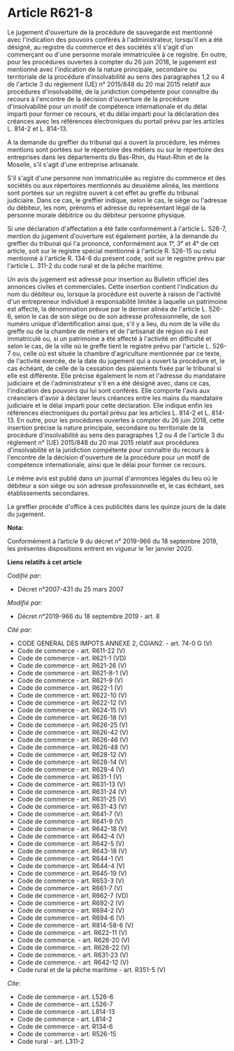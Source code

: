 # Article R621-8

Le jugement d'ouverture de la procédure de sauvegarde est mentionné avec l'indication des pouvoirs conférés à
l'administrateur, lorsqu'il en a été désigné, au registre du commerce et des sociétés s'il s'agit d'un commerçant ou d'une
personne morale immatriculée à ce registre. En outre, pour les procédures ouvertes à compter du 26 juin 2018, le jugement est
mentionné avec l'indication de la nature principale, secondaire ou territoriale de la procédure d'insolvabilité au sens des
paragraphes 1,2 ou 4 de l'article 3 du règlement (UE) n° 2015/848 du 20 mai 2015 relatif aux procédures d'insolvabilité, de
la juridiction compétente pour connaître du recours à l'encontre de la décision d'ouverture de la procédure d'insolvabilité
pour un motif de compétence internationale et du délai imparti pour former ce recours, et du délai imparti pour la
déclaration des créances avec les références électroniques du portail prévu par les articles L. 814-2 et L. 814-13. 

A la demande du greffier du tribunal qui a ouvert la procédure, les mêmes mentions sont portées sur le répertoire des métiers
ou sur le répertoire des entreprises dans les départements du Bas-Rhin, du Haut-Rhin et de la Moselle, s'il s'agit d'une
entreprise artisanale. 

S'il s'agit d'une personne non immatriculée au registre du commerce et des sociétés ou aux répertoires mentionnés au deuxième
alinéa, les mentions sont portées sur un registre ouvert à cet effet au greffe du   tribunal judiciaire. Dans ce cas, le
greffier indique, selon le cas, le siège ou l'adresse du débiteur, les nom, prénoms et adresse du représentant légal de la
personne morale débitrice ou du débiteur personne physique. 

Si une déclaration d'affectation a été faite conformément à l'article L. 526-7, mention du jugement d'ouverture est également
portée, à la demande du greffier du tribunal qui l'a prononcé, conformément aux 1°, 3° et 4° de cet article, soit sur le
registre spécial mentionné à l'article R. 526-15 ou celui mentionné à l'article R. 134-6 du présent code, soit sur le
registre prévu par l'article L. 311-2 du code rural et de la pêche maritime. 

Un avis du jugement est adressé pour insertion au Bulletin officiel des annonces civiles et commerciales. Cette insertion
contient l'indication du nom du débiteur ou, lorsque la procédure est ouverte à raison de l'activité d'un entrepreneur
individuel à responsabilité limitée à laquelle un patrimoine est affecté, la dénomination prévue par le dernier alinéa de
l'article L. 526-6, selon le cas de son siège ou de son adresse professionnelle, de son numéro unique d'identification ainsi
que, s'il y a lieu, du nom de la ville du greffe ou de la chambre de métiers et de l'artisanat de région où il est
immatriculé ou, si un patrimoine a été affecté à l'activité en difficulté et selon le cas, de la ville où le greffe tient le
registre prévu par l'article L. 526-7 ou, celle où est située la chambre d'agriculture mentionnée par ce texte, de l'activité
exercée, de la date du jugement qui a ouvert la procédure et, le cas échéant, de celle de la cessation des paiements fixée
par le tribunal si elle est différente. Elle précise également le nom et l'adresse du mandataire judiciaire et de
l'administrateur s'il en a été désigné avec, dans ce cas, l'indication des pouvoirs qui lui sont conférés. Elle comporte
l'avis aux créanciers d'avoir à déclarer leurs créances entre les mains du mandataire judiciaire et le délai imparti pour
cette déclaration. Elle indique enfin les références électroniques du portail prévu par les articles L. 814-2 et L. 814-13.
En outre, pour les procédures ouvertes à compter du 26 juin 2018, cette insertion précise la nature principale, secondaire ou
territoriale de la procédure d'insolvabilité au sens des paragraphes 1,2 ou 4 de l'article 3 du règlement n° (UE) 2015/848 du
20 mai 2015 relatif aux procédures d'insolvabilité et la juridiction compétente pour connaître du recours à l'encontre de la
décision d'ouverture de la procédure pour un motif de compétence internationale, ainsi que le délai pour former ce recours. 

Le même avis est publié dans un journal d'annonces légales du lieu où le débiteur a son siège ou son adresse professionnelle
et, le cas échéant, ses établissements secondaires. 

Le greffier procède d'office à ces publicités dans les quinze jours de la date du jugement.

**Nota:**

Conformément à l’article 9 du décret n° 2019-966 du 18 septembre 2019, les présentes dispositions entrent en vigueur le 1er
janvier 2020.

**Liens relatifs à cet article**

_Codifié par_:

  - Décret n°2007-431 du 25 mars 2007

_Modifié par_:

  - Décret n°2019-966 du 18 septembre 2019 - art. 8

_Cité par_:

  - CODE GENERAL DES IMPOTS ANNEXE 2, CGIAN2. - art. 74-0 G (V)
  - Code de commerce - art. R611-22 (V)
  - Code de commerce - art. R621-1 (VD)
  - Code de commerce - art. R621-26 (V)
  - Code de commerce - art. R621-8-1 (V)
  - Code de commerce - art. R621-9 (V)
  - Code de commerce - art. R622-1 (V)
  - Code de commerce - art. R622-10 (V)
  - Code de commerce - art. R622-12 (V)
  - Code de commerce - art. R624-15 (V)
  - Code de commerce - art. R626-18 (V)
  - Code de commerce - art. R626-25 (V)
  - Code de commerce - art. R626-42 (V)
  - Code de commerce - art. R626-46 (V)
  - Code de commerce - art. R626-48 (V)
  - Code de commerce - art. R628-12 (V)
  - Code de commerce - art. R628-14 (V)
  - Code de commerce - art. R628-4 (V)
  - Code de commerce - art. R631-1 (V)
  - Code de commerce - art. R631-13 (V)
  - Code de commerce - art. R631-24 (V)
  - Code de commerce - art. R631-25 (V)
  - Code de commerce - art. R631-43 (V)
  - Code de commerce - art. R641-7 (V)
  - Code de commerce - art. R641-9 (V)
  - Code de commerce - art. R642-18 (V)
  - Code de commerce - art. R642-4 (V)
  - Code de commerce - art. R642-5 (V)
  - Code de commerce - art. R643-18 (V)
  - Code de commerce - art. R644-1 (V)
  - Code de commerce - art. R644-4 (V)
  - Code de commerce - art. R645-19 (V)
  - Code de commerce - art. R653-3 (V)
  - Code de commerce - art. R661-7 (V)
  - Code de commerce - art. R662-7 (VD)
  - Code de commerce - art. R692-2 (V)
  - Code de commerce - art. R694-2 (V)
  - Code de commerce - art. R694-6 (V)
  - Code de commerce - art. R814-58-6 (V)
  - Code de commerce. - art. R622-11 (V)
  - Code de commerce. - art. R626-20 (V)
  - Code de commerce. - art. R626-22 (V)
  - Code de commerce. - art. R631-23 (V)
  - Code de commerce. - art. R642-12 (V)
  - Code rural et de la pêche maritime - art. R351-5 (V)

_Cite_:

  - Code de commerce - art. L526-6
  - Code de commerce - art. L526-7
  - Code de commerce - art. L814-13
  - Code de commerce - art. L814-2
  - Code de commerce - art. R134-6
  - Code de commerce - art. R526-15
  - Code rural - art. L311-2
